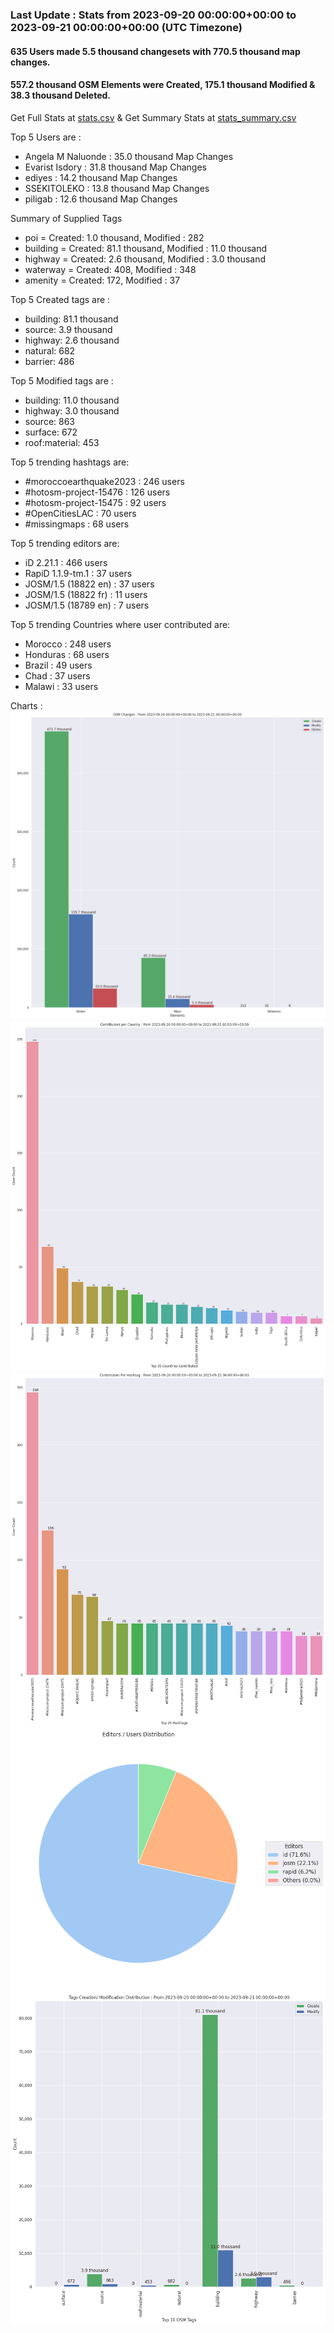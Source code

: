 ### Last Update : Stats from 2023-09-20 00:00:00+00:00 to 2023-09-21 00:00:00+00:00 (UTC Timezone)

#### 635 Users made 5.5 thousand changesets with 770.5 thousand map changes.
#### 557.2 thousand OSM Elements were Created, 175.1 thousand Modified & 38.3 thousand Deleted.
Get Full Stats at [stats.csv](/stats/hotosm/Daily/stats.csv)
 & Get Summary Stats at [stats_summary.csv](/stats/hotosm/Daily/stats_summary.csv)

Top 5 Users are : 
- Angela M Naluonde : 35.0 thousand Map Changes
- Evarist Isdory : 31.8 thousand Map Changes
- ediyes : 14.2 thousand Map Changes
- SSEKITOLEKO : 13.8 thousand Map Changes
- piligab : 12.6 thousand Map Changes

Summary of Supplied Tags
- poi = Created: 1.0 thousand, Modified : 282
- building = Created: 81.1 thousand, Modified : 11.0 thousand
- highway = Created: 2.6 thousand, Modified : 3.0 thousand
- waterway = Created: 408, Modified : 348
- amenity = Created: 172, Modified : 37


Top 5 Created tags are :
- building: 81.1 thousand
- source: 3.9 thousand
- highway: 2.6 thousand
- natural: 682
- barrier: 486


Top 5 Modified tags are :
- building: 11.0 thousand
- highway: 3.0 thousand
- source: 863
- surface: 672
- roof:material: 453


Top 5 trending hashtags are:
- #moroccoearthquake2023 : 246 users
- #hotosm-project-15476 : 126 users
- #hotosm-project-15475 : 92 users
- #OpenCitiesLAC : 70 users
- #missingmaps : 68 users


Top 5 trending editors are:
- iD 2.21.1 : 466 users
- RapiD 1.1.9-tm.1 : 37 users
- JOSM/1.5 (18822 en) : 37 users
- JOSM/1.5 (18822 fr) : 11 users
- JOSM/1.5 (18789 en) : 7 users


Top 5 trending Countries where user contributed are:
- Morocco : 248 users
- Honduras : 68 users
- Brazil : 49 users
- Chad : 37 users
- Malawi : 33 users


 Charts : 
![Alt text](./stats_osm_changes.png) 
![Alt text](./stats_users_per_country.png) 
![Alt text](./stats_users_per_hashtag.png) 
![Alt text](./stats_editors_pie_chart.png) 
![Alt text](./stats_tags.png) 
